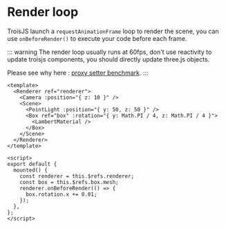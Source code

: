 # Render loop

TroisJS launch a `requestAnimationFrame` loop to render the scene, you can use `onBeforeRender()` to execute your code before each frame.

::: warning
The render loop usually runs at 60fps, don't use reactivity to update troisjs components, you should directly update three.js objects.

Please see why here : [proxy setter benchmark](https://www.measurethat.net/Benchmarks/Show/12503/0/object-vs-proxy-vs-proxy-setter).
:::

```vue
<template>
  <Renderer ref="renderer">
    <Camera :position="{ z: 10 }" />
    <Scene>
      <PointLight :position="{ y: 50, z: 50 }" />
      <Box ref="box" :rotation="{ y: Math.PI / 4, z: Math.PI / 4 }">
        <LambertMaterial />
      </Box>
    </Scene>
  </Renderer>
</template>

<script>
export default {
  mounted() {
    const renderer = this.$refs.renderer;
    const box = this.$refs.box.mesh;
    renderer.onBeforeRender(() => {
      box.rotation.x += 0.01;
    });
  },
};
</script>
```
